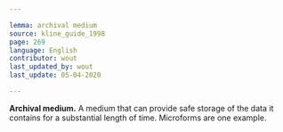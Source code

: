 ```yaml
---

lemma: archival medium
source: kline_guide_1998
page: 269
language: English
contributor: wout
last_updated_by: wout
last_update: 05-04-2020

---
```


**Archival medium.** A medium that can provide safe storage of the data it contains for a substantial length of time. Microforms are one example.
